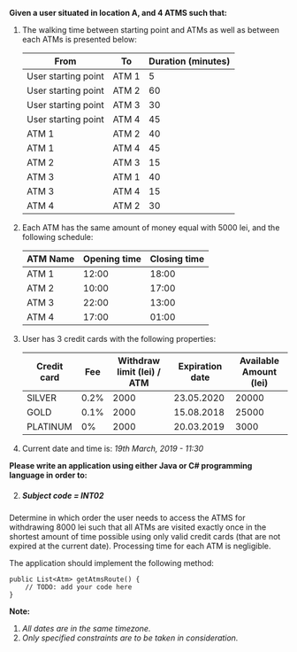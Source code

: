 **Given a user situated in location A, and 4 ATMS such that:**
1. The walking time between starting point and ATMs as well as between each ATMs is presented below:

    | From                 | To           | Duration (minutes) |
    |----------------------|--------------|--------------------|
    | User starting point  | ATM 1        | 5                  |
    | User starting point  | ATM 2        | 60                 |
    | User starting point  | ATM 3        | 30                 |
    | User starting point  | ATM 4        | 45                 |
    | ATM 1                | ATM 2        | 40                 |
    | ATM 1                | ATM 4        | 45                 |
    | ATM 2                | ATM 3        | 15                 |
    | ATM 3                | ATM 1        | 40                 |
    | ATM 3                | ATM 4        | 15                 |
    | ATM 4                | ATM 2        | 30                 |

2. Each ATM has the same amount of money equal with 5000 lei, and the following schedule:

    | ATM Name | Opening time | Closing time |
    |----------|--------------|--------------|
    | ATM 1    | 12:00        | 18:00        |
    | ATM 2    | 10:00        | 17:00        |
    | ATM 3    | 22:00        | 13:00        |
    | ATM 4    | 17:00        | 01:00        |

3. User has 3 credit cards with the following properties:

    | Credit card | Fee  | Withdraw limit (lei) / ATM  | Expiration date| Available Amount (lei)|
    |-------------|------|-----------------------------|----------------|-----------------------|
    | SILVER      | 0.2% | 2000                        | 23.05.2020     | 20000                 |
    | GOLD        | 0.1% | 2000                        | 15.08.2018     | 25000                 |
    | PLATINUM    | 0%   | 2000                        | 20.03.2019     | 3000                  |

4. Current date and time is: *19th March, 2019 - 11:30*

**Please write an application using either Java or C# programming language in order to:**

2. <h5>Subject code = INT02 </h5>
 Determine in which order the user needs to access the ATMS for withdrawing 8000 lei such that all ATMs are visited exactly once in the shortest amount of time possible
using only valid credit cards (that are not expired at the current date).
Processing time for each ATM is negligible.

The application should implement the following method:

    public List<Atm> getAtmsRoute() {
        // TODO: add your code here
    }


**Note:**

1. *All dates are in the same timezone.*
2. *Only specified constraints are to be taken in consideration.*